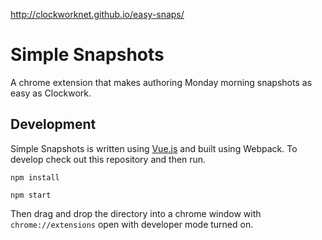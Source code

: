 http://clockworknet.github.io/easy-snaps/

# Simple Snapshots

A chrome extension that makes authoring Monday morning snapshots as easy as Clockwork.

## Development

Simple Snapshots is written using [Vue.js](https://vuejs.org) and built using Webpack. To develop check out this repository and then run.

`npm install`

`npm start`

Then drag and drop the directory into a chrome window with `chrome://extensions` open with developer mode turned on.
